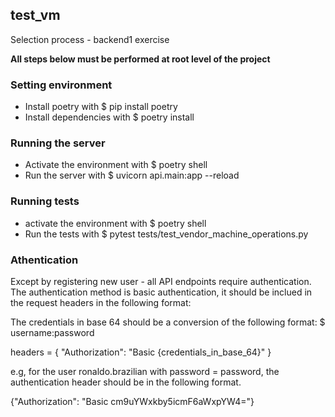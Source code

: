 ## test_vm
Selection process - backend1 exercise

**All steps below must be performed at root level of the project**

### Setting environment
- Install poetry with $ pip install poetry
- Install dependencies with $ poetry install

### Running the server
- Activate the environment with $ poetry shell
- Run the server with $ uvicorn api.main:app --reload

### Running tests
- activate the environment with $ poetry shell
- Run the tests with $ pytest tests/test_vendor_machine_operations.py

### Athentication
Except by registering new user - all API endpoints require authentication.
The authentication method is basic authentication, it should be inclued in the request headers in the following format: 

The credentials in base 64 should be a conversion of the following format: $ username:password

headers = { "Authorization": "Basic {credentials_in_base_64}" }

e.g, for the user ronaldo.brazilian with password = password, the authentication header should be in the following format.

{"Authorization": "Basic cm9uYWxkby5icmF6aWxpYW4="}
